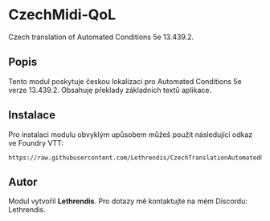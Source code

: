 
# CzechMidi-QoL

Czech translation of Automated Conditions 5e 13.439.2.

## Popis
Tento modul poskytuje českou lokalizaci pro Automated Conditions 5e verze 13.439.2. Obsahuje překlady základních textů aplikace.

## Instalace
Pro instalaci modulu obvyklým upůsobem můžeš použít následující odkaz ve Foundry VTT:

```
https://raw.githubusercontent.com/Lethrendis/CzechTranslationAutomatedConditions5e/main/module.json
```

## Autor
Modul vytvořil **Lethrendis**. Pro dotazy mě kontaktujte na mém Discordu: Lethrendis.
